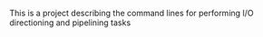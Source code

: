This is a project describing the command lines for performing I/O directioning and pipelining tasks
